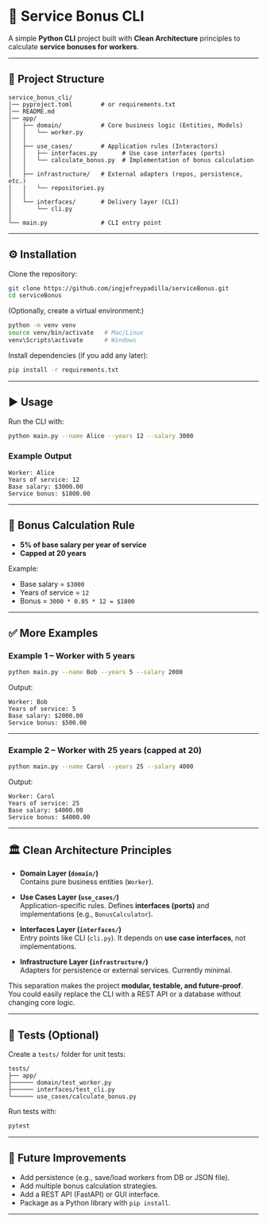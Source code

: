 # 🧮 Service Bonus CLI

A simple **Python CLI** project built with **Clean Architecture** principles to calculate **service bonuses for workers**.

---

## 📂 Project Structure

```
service_bonus_cli/
│── pyproject.toml        # or requirements.txt
│── README.md
│── app/
│   ├── domain/           # Core business logic (Entities, Models)
│   │   └── worker.py
│   │
│   ├── use_cases/        # Application rules (Interactors)
│   │   ├── interfaces.py       # Use case interfaces (ports)
│   │   └── calculate_bonus.py  # Implementation of bonus calculation
│   │
│   ├── infrastructure/   # External adapters (repos, persistence, etc.)
│   │   └── repositories.py
│   │
│   └── interfaces/       # Delivery layer (CLI)
│       └── cli.py
│
└── main.py               # CLI entry point
```

---

## ⚙️ Installation

Clone the repository:

```bash
git clone https://github.com/ingjefreypadilla/serviceBonus.git
cd serviceBonus
```

(Optionally, create a virtual environment:)

```bash
python -m venv venv
source venv/bin/activate   # Mac/Linux
venv\Scripts\activate      # Windows
```

Install dependencies (if you add any later):

```bash
pip install -r requirements.txt
```

---

## ▶️ Usage

Run the CLI with:

```bash
python main.py --name Alice --years 12 --salary 3000
```

### Example Output

```
Worker: Alice
Years of service: 12
Base salary: $3000.00
Service bonus: $1800.00
```

---

## 📖 Bonus Calculation Rule

- **5% of base salary per year of service**
- **Capped at 20 years**

Example:  
- Base salary = `$3000`  
- Years of service = `12`  
- Bonus = `3000 * 0.05 * 12 = $1800`

---

## ✅ More Examples

### Example 1 – Worker with 5 years
```bash
python main.py --name Bob --years 5 --salary 2000
```

Output:
```
Worker: Bob
Years of service: 5
Base salary: $2000.00
Service bonus: $500.00
```

---

### Example 2 – Worker with 25 years (capped at 20)
```bash
python main.py --name Carol --years 25 --salary 4000
```

Output:
```
Worker: Carol
Years of service: 25
Base salary: $4000.00
Service bonus: $4000.00
```

---

## 🏛 Clean Architecture Principles

- **Domain Layer (`domain/`)**  
  Contains pure business entities (`Worker`).

- **Use Cases Layer (`use_cases/`)**  
  Application-specific rules. Defines **interfaces (ports)** and implementations (e.g., `BonusCalculator`).

- **Interfaces Layer (`interfaces/`)**  
  Entry points like CLI (`cli.py`). It depends on **use case interfaces**, not implementations.

- **Infrastructure Layer (`infrastructure/`)**  
  Adapters for persistence or external services. Currently minimal.

This separation makes the project **modular, testable, and future-proof**.  
You could easily replace the CLI with a REST API or a database without changing core logic.

---

## 🧪 Tests (Optional)

Create a `tests/` folder for unit tests:

```
tests/
├── app/
├────── domain/test_worker.py
├────── interfaces/test_cli.py
└────── use_cases/calculate_bonus.py
```

Run tests with:

```bash
pytest
```

---

## 🚀 Future Improvements

- Add persistence (e.g., save/load workers from DB or JSON file).  
- Add multiple bonus calculation strategies.  
- Add a REST API (FastAPI) or GUI interface.  
- Package as a Python library with `pip install`.  

---
